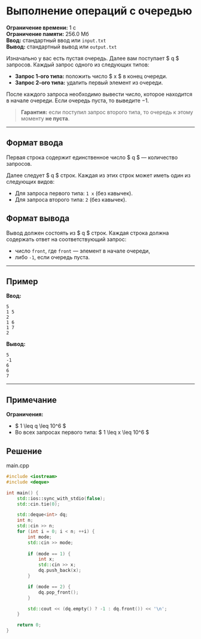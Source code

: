 # Выполнение операций с очередью

**Ограничение времени:** 1 с  
**Ограничение памяти:** 256.0 Мб  
**Ввод:** стандартный ввод или `input.txt`  
**Вывод:** стандартный вывод или `output.txt`

Изначально у вас есть пустая очередь. Далее вам поступает $ q $ запросов. Каждый запрос одного из следующих типов:

- **Запрос 1-ого типа:** положить число $ x $ в конец очереди.  
- **Запрос 2-ого типа:** удалить первый элемент из очереди.

После каждого запроса необходимо вывести число, которое находится в начале очереди. Если очередь пуста, то выведите $-1$.

> **Гарантия:** если поступил запрос второго типа, то очередь к этому моменту **не пуста**.

---

## Формат ввода

Первая строка содержит единственное число $ q $ — количество запросов.

Далее следует $ q $ строк. Каждая из этих строк может иметь один из следующих видов:

- Для запроса первого типа: `1 x` (без кавычек).  
- Для запроса второго типа: `2` (без кавычек).

## Формат вывода

Вывод должен состоять из $ q $ строк. Каждая строка должна содержать ответ на соответствующий запрос:

- число `front`, где `front` — элемент в начале очереди,  
- либо `-1`, если очередь пуста.

---

## Пример

**Ввод:**
```
5
1 5
2
1 6
1 7
2
```

**Вывод:**
```
5
-1
6
6
7
```

---

## Примечание

**Ограничения:**

- $ 1 \leq q \leq 10^6 $
- Во всех запросах первого типа: $ 1 \leq x \leq 10^6 $
## Решение

main.cpp
```cpp
#include <iostream>
#include <deque>

int main() {
    std::ios::sync_with_stdio(false);
    std::cin.tie(0);

    std::deque<int> dq;
    int n;
    std::cin >> n;
    for (int i = 0; i < n; ++i) {
        int mode;
        std::cin >> mode;
        
        if (mode == 1) {
            int x;
            std::cin >> x;
            dq.push_back(x);
        }

        if (mode == 2) {
            dq.pop_front();
        }

        std::cout << (dq.empty() ? -1 : dq.front()) << '\n';
    }

    return 0;
}
```
